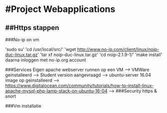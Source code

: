 #Project Webapplications
======
##Https stappen
------
###No-ip on vm

'sudo su'
'cd /usr/local/src/'
'wget http://www.no-ip.com/client/linux/noip-duc-linux.tar.gz'
'tar xf noip-duc-linux.tar.gz'
'cd noip-2.1.9-1/'
'make install'
daarna inloggen met no-ip.org account

###Services
Eigen apache webserver runnen op een VM
--> VMWare geinstalleerd
--> Student version aangevraagd
--> ubuntu-server 16.04 image op geinstalleerd
--> https://www.digitalocean.com/community/tutorials/how-to-install-linux-apache-mysql-php-lamp-stack-on-ubuntu-16-04
-->
###Security
https & snort

###Vm installatie


